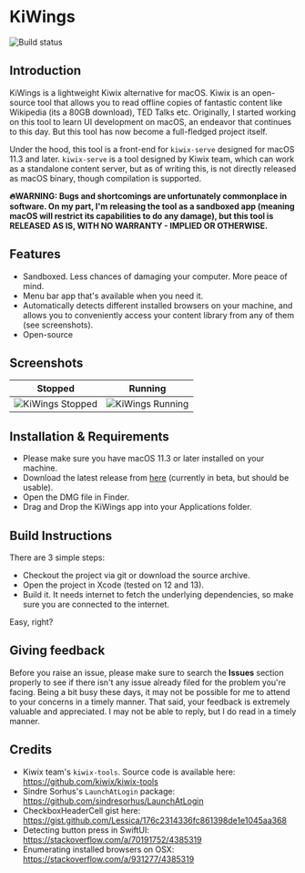 #  KiWings

![Build status](https://github.com/mkathuri/kiwings/actions/workflows/main.yml/badge.svg)

## Introduction
KiWings is a lightweight Kiwix alternative for macOS. Kiwix is an open-source tool that allows you to read offline copies of fantastic content like Wikipedia (its a 80GB download), TED Talks etc. Originally, I started working on this tool to learn UI development on macOS, an endeavor that continues to this day. But this tool has now become a full-fledged project itself.

Under the hood, this tool is a front-end for `kiwix-serve` designed for macOS 11.3 and later. `kiwix-serve` is a tool designed by Kiwix team, which can work as a standalone content server, but as of writing this, is not directly released as macOS binary, though compilation is supported.

**🔥WARNING: Bugs and shortcomings are unfortunately commonplace in software. On my part, I'm releasing the tool as a sandboxed app (meaning macOS will restrict its capabilities to do any damage), but this tool is RELEASED AS IS, WITH NO WARRANTY - IMPLIED OR OTHERWISE.**

## Features
- Sandboxed. Less chances of damaging your computer. More peace of mind.
- Menu bar app that's available when you need it.
- Automatically detects different installed browsers on your machine, and allows you to conveniently access your content library from any of them (see screenshots).
- Open-source

## Screenshots

| Stopped                                                                  | Running                                   |
|---------------------------------------------------------------------------------|-----------------------------------------------|
| ![KiWings Stopped](https://github.com/technusm1/kiwings/raw/main/screenshots/Screenshot-Stopped.png) | ![KiWings Running](https://github.com/technusm1/kiwings/raw/main/screenshots/Screenshot-Running.png) |

## Installation & Requirements
- Please make sure you have macOS 11.3 or later installed on your machine.
- Download the latest release from [here](https://github.com/technusm1/kiwings/releases/download/1.0-beta4/Kiwings.1.0-beta4.dmg) (currently in beta, but should be usable).
- Open the DMG file in Finder.
- Drag and Drop the KiWings app into your Applications folder.

## Build Instructions
There are 3 simple steps:
- Checkout the project via git or download the source archive.
- Open the project in Xcode (tested on 12 and 13).
- Build it. It needs internet to fetch the underlying dependencies, so make sure you are connected to the internet.

Easy, right?

## Giving feedback
Before you raise an issue, please make sure to search the **Issues** section properly to see if there isn't any issue already filed for the problem you're facing. Being a bit busy these days, it may not be possible for me to attend to your concerns in a timely manner. That said, your feedback is extremely valuable and appreciated. I may not be able to reply, but I do read in a timely manner.

## Credits
- Kiwix team's `kiwix-tools`. Source code is available here: https://github.com/kiwix/kiwix-tools
- Sindre Sorhus's `LaunchAtLogin` package: https://github.com/sindresorhus/LaunchAtLogin
- CheckboxHeaderCell gist here: https://gist.github.com/Lessica/176c2314336fc861398de1e1045aa368
- Detecting button press in SwiftUI: https://stackoverflow.com/a/70191752/4385319
- Enumerating installed browsers on OSX: https://stackoverflow.com/a/931277/4385319
